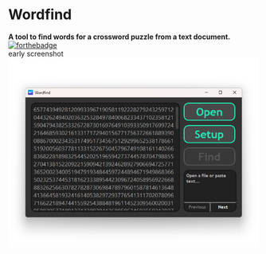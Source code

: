 # Wordfind
**A tool to find words for a crossword puzzle from a text document.**\
[![forthebadge](https://forthebadge.com/images/badges/designed-in-ms-paint.svg)](https://forthebadge.com)
\
early screenshot
\
![Wordfind Screenshot](https://github.com/the753q/Wordfind/blob/master/GitHub/wordfind.png)
